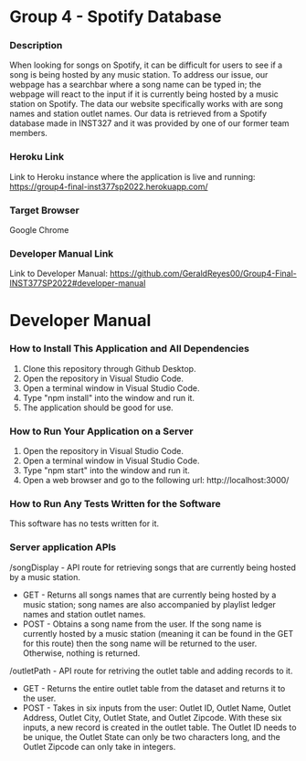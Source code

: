 # Group 4 - Spotify Database

### Description
When looking for songs on Spotify, it can be difficult for users to see if a song is being hosted by any music station.  To address our issue, our webpage has a searchbar where a song name can be typed in; the webpage will react to the input if it is currently being hosted by a music station on Spotify.  The data our website specifically works with are song names and station outlet names.  Our data is retrieved from a Spotify database made in INST327 and it was provided by one of our former team members.

### Heroku Link
Link to Heroku instance where the application is live and running:  https://group4-final-inst377sp2022.herokuapp.com/

### Target Browser
Google Chrome

### Developer Manual Link
Link to Developer Manual: https://github.com/GeraldReyes00/Group4-Final-INST377SP2022#developer-manual

# Developer Manual

### How to Install This Application and All Dependencies
1. Clone this repository through Github Desktop.
2. Open the repository in Visual Studio Code.
3. Open a terminal window in Visual Studio Code.
4. Type "npm install" into the window and run it.
5. The application should be good for use.

### How to Run Your Application on a Server
1. Open the repository in Visual Studio Code.
2. Open a terminal window in Visual Studio Code.
3. Type "npm start" into the window and run it.
4. Open a web browser and go to the following url:  http://localhost:3000/

### How to Run Any Tests Written for the Software
This software has no tests written for it.

### Server application APIs
/songDisplay - API route for retrieving songs that are currently being hosted by a music station.
* GET - Returns all songs names that are currently being hosted by a music station; song names are also accompanied by playlist ledger names and station outlet names.
* POST - Obtains a song name from the user.  If the song name is currently hosted by a music station (meaning it can be found in the GET for this route) then the song name will be returned to the user.  Otherwise, nothing is returned.

/outletPath - API route for retriving the outlet table and adding records to it.
* GET - Returns the entire outlet table from the dataset and returns it to the user.
* POST - Takes in six inputs from the user: Outlet ID, Outlet Name, Outlet Address, Outlet City, Outlet State, and Outlet Zipcode.  With these six inputs, a new record is created in the outlet table.  The Outlet ID needs to be unique, the Outlet State can only be two characters long, and the Outlet Zipcode can only take in integers.